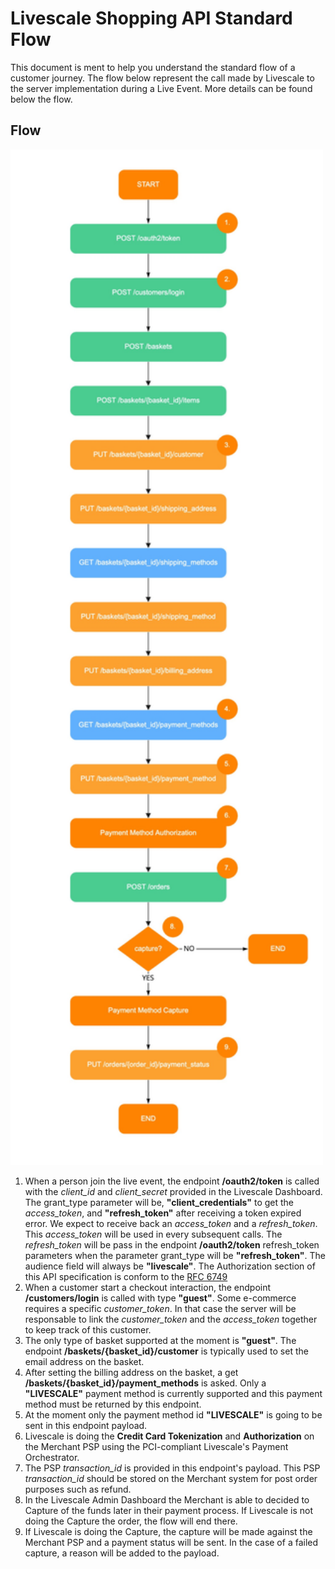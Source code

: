 # Livescale Shopping API Standard Flow

This document is ment to help you understand the standard flow of a customer journey. The flow below represent the call made by Livescale to the server implementation during a Live Event. More details can be found below the flow. 

## Flow
<p align="left">
 <img src="images/Livescale-Shopping-API-Standard-Flow.jpg" width="500" >
</p>



1. When a person join the live event, the endpoint **/oauth2/token** is called with the *client_id* and *client_secret* provided in the Livescale Dashboard. The grant_type parameter will be, **"client_credentials"** to get the *access_token*, and **"refresh_token"** after receiving a token expired error. We expect to receive back an *access_token* and a *refresh_token*. This *access_token* will be used in every subsequent calls. The *refresh_token* will be pass in the endpoint **/oauth2/token** refresh_token parameters when the parameter grant_type will be **"refresh_token"**. The audience field will always be **"livescale"**. The Authorization section of this API specification is conform to the [RFC 6749](https://tools.ietf.org/html/rfc6749)
2. When a customer start a checkout interaction, the endpoint **/customers/login** is called with type **"guest"**. Some e-commerce requires a specific *customer_token*. In that case the server will be responsable to link the *customer_token* and the *access_token* together to keep track of this customer.
3. The only type of basket supported at the moment is **"guest"**. The endpoint **/baskets/{basket_id}/customer** is typically used to set the email address on the basket.
4. After setting the billing address on the basket, a get **/baskets/{basket_id}/payment_methods** is asked. Only a **"LIVESCALE"** payment method is currently supported and this payment method must be returned by this endpoint.
5. At the moment only the payment method id **"LIVESCALE"** is going to be sent in this endpoint payload.
6. Livescale is doing the **Credit Card Tokenization** and **Authorization** on the Merchant PSP using the PCI-compliant Livescale's Payment Orchestrator.
7. The PSP *transaction_id* is provided in this endpoint's payload. This PSP *transaction_id* should be stored on the Merchant system for post order purposes such as refund.
8. In the Livescale Admin Dashboard the Merchant is able to decided to Capture of the funds later in their payment process. If Livescale is not doing the Capture the order, the flow will end there.
9. If Livescale is doing the Capture, the capture will be made against the Merchant PSP and a payment status will be sent. In the case of a failed capture, a reason will be added to the payload.
